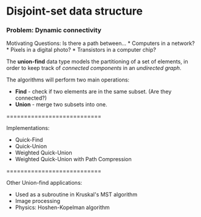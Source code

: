 Disjoint-set data structure
===========================

### Problem: Dynamic connectivity

Motivating Questions:
  Is there a path between... 
    * Computers in a network?
    * Pixels in a digital photo?
    * Transistors in a computer chip?

The **union-find** data type models the partitioning of a set of elements, in order to keep track of *connected components* in an *undirected graph*.

The algorithms will perform two main operations:
  * **Find** - check if two elements are in the same subset. (Are they connected?)
  * **Union** - merge two subsets into one.

===========================

Implementations:
  * Quick-Find
  * Quick-Union
  * Weighted Quick-Union
  * Weighted Quick-Union with Path Compression

===========================

Other Union-find applications:
  * Used as a subroutine in Kruskal's MST algorithm
  * Image processing
  * Physics: Hoshen-Kopelman algorithm